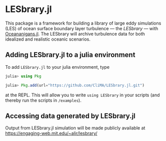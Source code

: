 # LESbrary.jl

This package is a framework for building a library of large eddy simulations (LES) of ocean surface boundary layer turbulence — the _LESbrary_ — with [Oceananigans.jl](https://github.com/climate-machine/Oceananigans.jl). The LESbrary will archive turbulence data for both idealized and realistic oceanic scenarios.

## Adding LESbrary.jl to a julia environment

To add `LESbrary.jl` to your julia environment, type

```julia
julia> using Pkg

julia> Pkg.add(url="https://github.com/CliMA/LESbrary.jl.git")
```

at the REPL. This will allow you to write `using LESbrary` in your scripts (and thereby run the scripts in `/examples`).

## Accessing data generated by LESbrary.jl

Output from LESbrary.jl simulation will be made publicly available at https://engaging-web.mit.edu/~alir/lesbrary/

